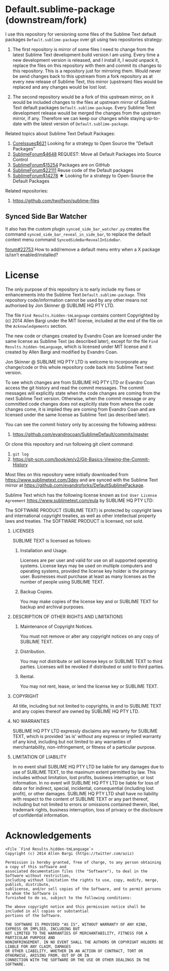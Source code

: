 # Default.sublime-package (downstream/fork)

I use this repository for versioning some files of the Sublime Text default packages
`Default.sublime-package` over git using two repositories strategy:

1. The first repository is mirror of some files I need to change from the latest Sublime Text
   development build version I am using. Every time a new development version is released, and I
   install it, I would unpack it, replace the files on this repository with them and commit its
   changes to this repository. This is a repository just for mirroring them. Would never be send
   changes back to this upstream from a fork repository as at every new release of Sublime Text,
   this mirror (upstream) files would be replaced and any changes would be lost lost.

1. The second repository would be a fork of this upstream mirror, on it would be included changes to
   the files at upstream mirror of Sublime Text default packages `Default.sublime-package`. Every
   Sublime Text development release would be merged the changes from the upstream mirror, if any.
   Therefore we can keep our changes while staying up-to-date with the latest version of
   `Default.sublime-package`.


Related topics about Sublime Text Default Packages:

1. [CoreIssues$621](https://github.com/SublimeTextIssues/Core/issues/621) Looking for a strategy to Open Source the "Default Packages"
1. [SublimeForum$4648](https://forum.sublimetext.com/t/request-move-all-default-packages-into-source-control/4648) REQUEST: Move all Default Packages into Source Control
1. [SublimeForum$15254](https://forum.sublimetext.com/t/packages-are-on-github/15254) Packages are on GitHub
1. [SublimeForum$22111](https://forum.sublimetext.com/t/reuse-code-of-the-default-packages/22111) Reuse code of the Default packages
1. [SublimeForum$14278](https://forum.sublimetext.com/t/looking-for-a-strategy-to-open-source-the-default-packages/14278) ★ Looking for a strategy to Open-Source the Default Packages

Related repositories:

1. https://github.com/twolfson/sublime-files


## Synced Side Bar Watcher

It also has the custom plugin `synced_side_bar_watcher.py` creates the command
`synced_side_bar_reveal_in_side_bar`, to replace the default context menu command
`SyncedSideBarRevealInSideBar`.

[forum#22753](https://forum.sublimetext.com/t/solved-how-to-add-remove-a-default-menu-entry-when-a-x-package-is-isnt-enabled-installed/22753)
How to add/remove a default menu entry when a X package is/isn’t enabled/installed?



# License

The only purpose of this repository is to early include my fixes or enhancements into the Sublime Text `Default.sublime-package`.
This repository code/information cannot be used by any other means not authorised by Jon Skinner @ SUBLIME HQ PTY LTD.

The file `Find Results.hidden-tmLanguage` contains content Copyrighted by (c) 2014 Allen Bargi under the MIT license,
included at the end of the file on the `Acknowledgements` section.

The new code or changes created by Evandro Coan are licensed under the same license as Sublime Text (as described later),
except for the file `Find Results.hidden-tmLanguage`,
which is licensed under MIT license and it created by Allen Bargi and modified by Evandro Coan.

Jon Skinner @ SUBLIME HQ PTY LTD is welcome to incorporate any change/code or this whole repository code back into Sublime Text next version.

To see which changes are from SUBLIME HQ PTY LTD or Evandro Coan access the git history and read the commit messages.
The commit messages will explicitly state when the code changes are coming from the next Sublime Text version.
Otherwise,
when the commit message or any committed code changes does not explicitly state from where the code changes come,
it is implied they are coming from Evandro Coan and are licensed under the same license as Sublime Text (as described later).

You can see the commit history only by accessing the following address:
1. https://github.com/evandrocoan/SublimeDefault/commits/master

Or clone this repository and run following git client command:
1. `git log`
1. https://git-scm.com/book/en/v2/Git-Basics-Viewing-the-Commit-History

Most files on this repository were initially downloaded from https://www.sublimetext.com/3dev and
are synced with the Sublime Text mirror at https://github.com/evandroforks/DefaultSublimePackage.

Sublime Text which has the following license known as `End User License Agreement` https://www.sublimetext.com/eula by SUBLIME HQ PTY LTD:

The SOFTWARE PRODUCT (SUBLIME TEXT) is protected by copyright laws and international copyright treaties,
as well as other intellectual property laws and treaties.
The SOFTWARE PRODUCT is licensed,
not sold.

1. LICENSES

    SUBLIME TEXT is licensed as follows:

    1. Installation and Usage.

        Licenses are per user and valid for use on all supported operating systems. License keys may
        be used on multiple computers and operating systems, provided the license key holder is the
        primary user. Businesses must purchase at least as many licenses as the number of people
        using SUBLIME TEXT.

    1. Backup Copies.

        You may make copies of the license key and or SUBLIME TEXT for backup and archival purposes.

1. DESCRIPTION OF OTHER RIGHTS AND LIMITATIONS

    1. Maintenance of Copyright Notices.

        You must not remove or alter any copyright notices on any copy of SUBLIME TEXT.

    1. Distribution.

        You may not distribute or sell license keys or SUBLIME TEXT to third parties. Licenses will
        be revoked if distributed or sold to third parties.

    1. Rental.

        You may not rent, lease, or lend the license key or SUBLIME TEXT.

1. COPYRIGHT

    All title, including but not limited to copyrights, in and to SUBLIME TEXT and any copies
    thereof are owned by SUBLIME HQ PTY LTD.

1. NO WARRANTIES

    SUBLIME HQ PTY LTD expressly disclaims any warranty for SUBLIME TEXT, which is provided 'as is'
    without any express or implied warranty of any kind, including but not limited to any warranties
    of merchantability, non-infringement, or fitness of a particular purpose.

1. LIMITATION OF LIABILITY

    In no event shall SUBLIME HQ PTY LTD be liable for any damages due to use of SUBLIME TEXT, to
    the maximum extent permitted by law. This includes without limitation, lost profits, business
    interruption, or lost information. In no event will SUBLIME HQ PTY LTD be liable for loss of
    data or for indirect, special, incidental, consequential (including lost profit), or other
    damages. SUBLIME HQ PTY LTD shall have no liability with respect to the content of SUBLIME TEXT
    or any part thereof, including but not limited to errors or omissions contained therein, libel,
    trademark rights, business interruption, loss of privacy or the disclosure of confidential
    information.



# Acknowledgements

```
<File `Find Results.hidden-tmLanguage`>
Copyright (c) 2014 Allen Bargi (https://twitter.com/aziz)

Permission is hereby granted, free of charge, to any person obtaining a copy of this software and
associated documentation files (the "Software"), to deal in the Software without restriction,
including without limitation the rights to use, copy, modify, merge, publish, distribute,
sublicense, and/or sell copies of the Software, and to permit persons to whom the Software is
furnished to do so, subject to the following conditions:

The above copyright notice and this permission notice shall be included in all copies or substantial
portions of the Software.

THE SOFTWARE IS PROVIDED "AS IS", WITHOUT WARRANTY OF ANY KIND, EXPRESS OR IMPLIED, INCLUDING BUT
NOT LIMITED TO THE WARRANTIES OF MERCHANTABILITY, FITNESS FOR A PARTICULAR PURPOSE AND
NONINFRINGEMENT. IN NO EVENT SHALL THE AUTHORS OR COPYRIGHT HOLDERS BE LIABLE FOR ANY CLAIM, DAMAGES
OR OTHER LIABILITY, WHETHER IN AN ACTION OF CONTRACT, TORT OR OTHERWISE, ARISING FROM, OUT OF OR IN
CONNECTION WITH THE SOFTWARE OR THE USE OR OTHER DEALINGS IN THE SOFTWARE.
```


